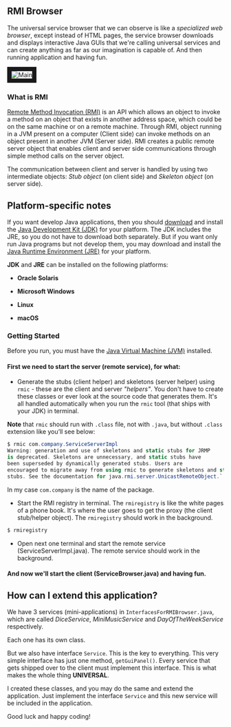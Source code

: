 ## RMI Browser

The universal service browser that we can observe is like a *specialized web browser*, except instead of HTML pages, the service browser downloads and displays interactive Java GUIs that we're calling universal services and can create anything as far as our imagination is capable of. 
And then running application and having fun.

<img src="https://image.ibb.co/mbcRJ9/Main.png" alt="Main" border="10">

### What is RMI

[Remote Method Invocation (RMI)](https://docs.oracle.com/javase/9/docs/api/java/rmi/package-summary.html) is an API which allows an object to invoke a method on an object that exists in another address space, which could be on the same machine or on a remote machine. Through RMI, object running in a JVM present on a computer (Client side) can invoke methods on an object present in another JVM (Server side). RMI creates a public remote server object that enables client and server side communications through simple method calls on the server object.

The communication between client and server is handled by using two intermediate objects: *Stub object* (on client side) and *Skeleton object* (on server side).

## Platform-specific notes

If you want develop Java applications, then you should [download](http://www.oracle.com/technetwork/java/javase/downloads/jdk10-downloads-4416644.html) and install the [Java Development Kit (JDK)](https://docs.oracle.com/javase/10/) for your platform. The JDK includes the JRE, so you do not have to download both separately. But if you want only run Java programs but not develop them, you may download and install the [Java Runtime Environment (JRE)](http://www.oracle.com/technetwork/java/javase/downloads/jre10-downloads-4417026.html) for your platform.

**JDK** and **JRE** can be installed on the following platforms:

* **Oracle Solaris** 

* **Microsoft Windows** 

* **Linux**

* **macOS** 

### Getting Started

Before you run, you must have the [Java Virtual Machine (JVM)](https://en.wikipedia.org/wiki/Java_virtual_machine) installed.

#### First we need to start the server (remote service), for what:

* Generate the stubs (client helper) and skeletons (server helper) using `rmic` - these are the client and server *"helpers"*. You don't have to create these classes or ever look at the source code that generates them. It's all handled automatically when you run the `rmic` tool (that ships with your JDK) in terminal.

**Note** that `rmic` should run with `.class` file, not with `.java`, but without `.class` extension like you’ll see below:                         
```cs
$ rmic com.company.ServiceServerImpl
Warning: generation and use of skeletons and static stubs for JRMP
is deprecated. Skeletons are unnecessary, and static stubs have
been superseded by dynamically generated stubs. Users are
encouraged to migrate away from using rmic to generate skeletons and static
stubs. See the documentation for java.rmi.server.UnicastRemoteObject.`
```    
In my case `com.company` is the name of the package.

* Start the RMI registry in terminal. The `rmiregistry` is like the white pages of a phone book. 
It's where the user goes to get the proxy (the client stub/helper object). 
The `rmiregistry` should work in the background.
```cs
$ rmiregistry

``` 

* Open next one terminal and start the remote service (ServiceServerImpl.java). 
The remote service should work in the background.

#### And now we'll start the client (ServiceBrowser.java) and having fun.

## How can I extend this application?

We have 3 services (mini-applications) in `InterfacesForRMIBrowser.java`, which are called *DiceService*, *MiniMusicService* and *DayOfTheWeekService* respectively.

Each one has its own class.

But we also have interface `Service`. This is the key to everything. This very simple interface has just one method, `getGuiPanel()`. 
Every service that gets shipped over to the client must implement this interface. This is what makes the whole thing **UNIVERSAL**.

I created these classes, and you may do the same and extend the application. Just implement the interface `Service` and this new service will be included in the application.

Good luck and happy coding!


